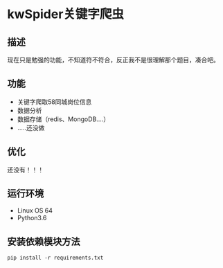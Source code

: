 # kwSpider关键字爬虫

## 描述

现在只是勉强的功能，不知道符不符合，反正我不是很理解那个题目，凑合吧。

## 功能

- 关键字爬取58同城岗位信息
- 数据分析
- 数据存储（redis、MongoDB....）
- .....还没做

## 优化

还没有！！！

## 运行环境

- Linux OS 64
- Python3.6

## 安装依赖模块方法

```shell
pip install -r requirements.txt
```

